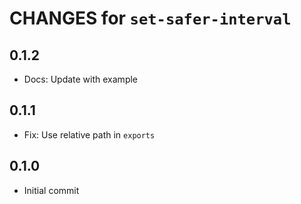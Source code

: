 # CHANGES for `set-safer-interval`

## 0.1.2

- Docs: Update with example

## 0.1.1

- Fix: Use relative path in `exports`

## 0.1.0

- Initial commit
